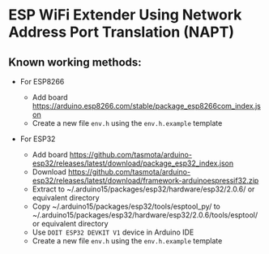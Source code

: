 # ESP WiFi Extender Using Network Address Port Translation (NAPT)

## Known working methods:

- For ESP8266
  - Add board https://arduino.esp8266.com/stable/package_esp8266com_index.json
  - Create a new file `env.h` using the `env.h.example` template

- For ESP32
  - Add board https://github.com/tasmota/arduino-esp32/releases/latest/download/package_esp32_index.json
  - Download https://github.com/tasmota/arduino-esp32/releases/latest/download/framework-arduinoespressif32.zip
  - Extract to ~/.arduino15/packages/esp32/hardware/esp32/2.0.6/ or equivalent directory
  - Copy ~/.arduino15/packages/esp32/tools/esptool_py/ to ~/.arduino15/packages/esp32/hardware/esp32/2.0.6/tools/esptool/ or equivalent directory
  - Use `DOIT ESP32 DEVKIT V1` device in Arduino IDE
  - Create a new file `env.h` using the `env.h.example` template
